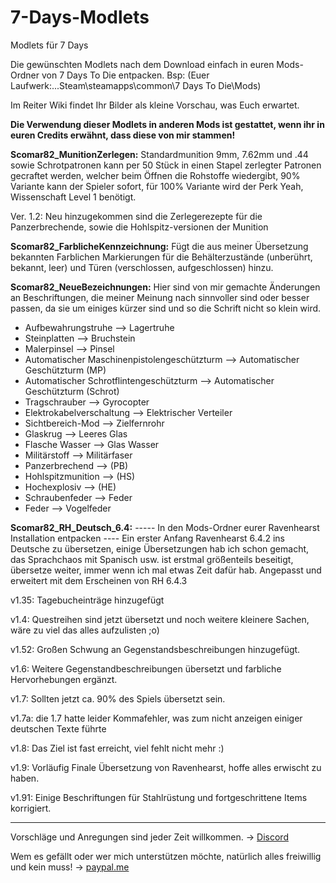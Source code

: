 # 7-Days-Modlets
Modlets für 7 Days

Die gewünschten Modlets nach dem Download einfach in euren Mods-Ordner von 7 Days To Die entpacken. Bsp: (Euer Laufwerk:...Steam\steamapps\common\7 Days To Die\Mods\)

Im Reiter Wiki findet Ihr Bilder als kleine Vorschau, was Euch erwartet.

**Die Verwendung dieser Modlets in anderen Mods ist gestattet, wenn ihr in euren Credits erwähnt, dass diese von mir stammen!**

**Scomar82_MunitionZerlegen:** Standardmunition 9mm, 7.62mm und .44 sowie Schrotpatronen kann per 50 Stück in einen Stapel zerlegter Patronen gecraftet werden, welcher beim Öffnen die Rohstoffe wiedergibt, 90% Variante kann der Spieler sofort, für 100% Variante wird der Perk Yeah, Wissenschaft Level 1 benötigt.

Ver. 1.2: Neu hinzugekommen sind die Zerlegerezepte für die Panzerbrechende, sowie die Hohlspitz-versionen der Munition

**Scomar82_FarblicheKennzeichnung:** Fügt die aus meiner Übersetzung bekannten Farblichen Markierungen für die Behälterzustände (unberührt, bekannt, leer) und Türen (verschlossen, aufgeschlossen) hinzu.

**Scomar82_NeueBezeichnungen:** Hier sind von mir gemachte Änderungen an Beschriftungen, die meiner Meinung nach sinnvoller sind oder besser passen, da sie um einiges kürzer sind und so die Schrift nicht so klein wird.

- Aufbewahrungstruhe --> Lagertruhe
- Steinplatten --> Bruchstein
- Malerpinsel --> Pinsel
- Automatischer Maschinenpistolengeschützturm --> Automatischer Geschützturm (MP)
- Automatischer Schrotflintengeschützturm --> Automatischer Geschützturm (Schrot)
- Tragschrauber --> Gyrocopter
- Elektrokabelverschaltung --> Elektrischer Verteiler
- Sichtbereich-Mod --> Zielfernrohr
- Glaskrug --> Leeres Glas
- Flasche Wasser --> Glas Wasser
- Militärstoff --> Militärfaser
- Panzerbrechend --> (PB)
- Hohlspitzmunition --> (HS)
- Hochexplosiv --> (HE)
- Schraubenfeder --> Feder
- Feder --> Vogelfeder

**Scomar82_RH_Deutsch_6.4:** ----- In den Mods-Ordner eurer Ravenhearst Installation entpacken ---- Ein erster Anfang Ravenhearst 6.4.2 ins Deutsche zu übersetzen, einige Übersetzungen hab ich schon gemacht, das Sprachchaos mit Spanisch usw. ist erstmal größenteils beseitigt, übersetze weiter, immer wenn ich mal etwas Zeit dafür hab. Angepasst und erweitert mit dem Erscheinen von RH 6.4.3

v1.35: Tagebucheinträge hinzugefügt

v1.4: Questreihen sind jetzt übersetzt und noch weitere kleinere Sachen, wäre zu viel das alles aufzulisten ;o)

v1.52: Großen Schwung an Gegenstandsbeschreibungen hinzugefügt.

v1.6: Weitere Gegenstandbeschreibungen übersetzt und farbliche Hervorhebungen ergänzt.

v1.7: Sollten jetzt ca. 90% des Spiels übersetzt sein.

v1.7a: die 1.7 hatte leider Kommafehler, was zum nicht anzeigen einiger deutschen Texte führte

v1.8: Das Ziel ist fast erreicht, viel fehlt nicht mehr :)

v1.9: Vorläufig Finale Übersetzung von Ravenhearst, hoffe alles erwischt zu haben.

v1.91: Einige Beschriftungen für Stahlrüstung und fortgeschrittene Items korrigiert.

---

Vorschläge und Anregungen sind jeder Zeit willkommen. -> [Discord](https://discord.gg/jQkGGFG)

Wem es gefällt oder wer mich unterstützen möchte, natürlich alles freiwillig und kein muss! -> [paypal.me](https://www.paypal.me/Enrico1982)
